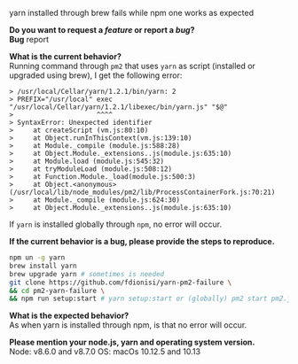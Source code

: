yarn installed through brew fails while npm one works as expected

<!-- *Before creating an issue please make sure you are using the latest version of yarn.* -->

**Do you want to request a *feature* or report a *bug*?**  
**Bug** report
<!-- Is the feature a substantial feature request? Please use https://github.com/yarnpkg/rfcs -->

**What is the current behavior?**  
Running command through `pm2` that uses `yarn` as script (installed or upgraded using brew), I get the following error:

```
> /usr/local/Cellar/yarn/1.2.1/bin/yarn: 2
> PREFIX="/usr/local" exec "/usr/local/Cellar/yarn/1.2.1/libexec/bin/yarn.js" "$@"
>                     ^^^^
> SyntaxError: Unexpected identifier
>     at createScript (vm.js:80:10)
>     at Object.runInThisContext(vm.js:139:10)
>     at Module._compile (module.js:588:28)
>     at Object.Module._extensions..js(module.js:635:10)
>     at Module.load (module.js:545:32)
>     at tryModuleLoad (module.js:508:12)
>     at Function.Module._load(module.js:500:3)
>     at Object.<anonymous> (/usr/local/lib/node_modules/pm2/lib/ProcessContainerFork.js:70:21)
>     at Module._compile (module.js:624:30)
>     at Object.Module._extensions..js(module.js:635:10)
```

If `yarn` is installed globally through `npm`, no error will occur.

**If the current behavior is a bug, please provide the steps to reproduce.**
```sh
npm un -g yarn
brew install yarn
brew upgrade yarn # sometimes is needed
git clone https://github.com/fdionisi/yarn-pm2-failure \
&& cd pm2-yarn-failure \
&& npm run setup:start # yarn setup:start or (globally) pm2 start pm2.json
```

<!-- If you can, provide a link to a public repository which contains the files necessary to reproduce this. -->

**What is the expected behavior?**  
As when yarn is installed through npm, is that no error will occur.

**Please mention your node.js, yarn and operating system version.**  
Node: v8.6.0 and v8.7.0
OS: macOs 10.12.5 and 10.13
